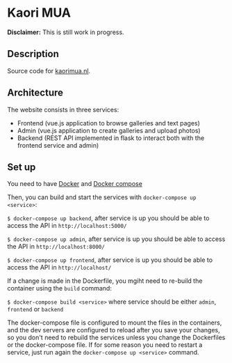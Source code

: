 # Kaori MUA

**Disclaimer:** This is still work in progress.

## Description
Source code for [kaorimua.nl](http://kaorimua.nl).

## Architecture
The website consists in three services:
  * Frontend (vue.js application to browse galleries and text pages)
  * Admin (vue.js application to create galleries and upload photos)
  * Backend (REST API implemented in flask to interact both with the frontend service and admin)

## Set up
You need to have [Docker](https://docs.docker.com/v17.09/engine/installation/) and [Docker compose](https://docs.docker.com/compose/install/)

Then, you can build and start the services with `docker-compose up <service>`:

`$ docker-compose up backend`, after service is up you should be able to access the API in `http://localhost:5000/`

`$ docker-compose up admin`, after service is up you should be able to access the API in `http://localhost:8000/`

`$ docker-compose up frontend`, after service is up you should be able to access the API in `http://localhost/`


If a change is made in the Dockerfile, you mgiht need to re-build the container using the `build` command:

`$ docker-compose build <service>` where service should be either `admin`, `frontend` or `backend`

The docker-compose file is configured to mount the files in the containers, and the dev servers are configured to reload after you save your changes, so you don't need to rebuild the services unless you change the Dockerfiles or the docker-compose file. If for some reason you need to restart a service, just run again the `docker-compose up <service>` command.

